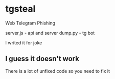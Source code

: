 # tgsteal
Web Telegram Phishing

server.js - api and server
dump.py - tg bot

I writed it for joke
## I guess it doesn't work
There is a lot of unfixed code so you need to fix it
